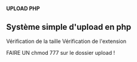 #### UPLOAD PHP ####
## Système simple d'upload en php ##

Vérification de la taille
Vérification de l'extension

FAIRE UN chmod 777 sur le dossier upload !
